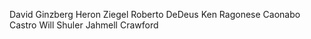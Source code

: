 David Ginzberg
Heron Ziegel
Roberto DeDeus
Ken Ragonese
Caonabo Castro
Will Shuler
Jahmell Crawford
